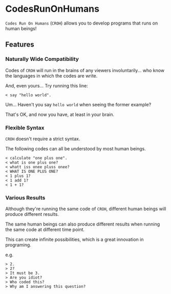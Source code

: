 # CodesRunOnHumans

`Codes Run On Humans` (`CROH`) allows you to develop programs that runs on human beings!

## Features
### Naturally Wide Compatibility

Codes of `CROH` will run in the brains of any viewers involuntarily... who know the languages in which the codes are write.

And, even yours... Try running this line:

```
< say "hello world".
```

Um... Haven't you say `hello world` when seeing the former example?

That's OK, and now you have, at least in your brain.

### Flexible Syntax

`CROH` doesn't require a strict syntax.

The following codes can all be understood by most human beings.

```
< calculate "one plus one".
< what is one plus one?
< whatt iss onee pluss onee?
< WHAT IS ONE PLUS ONE?
< 1 plus 1?
< 1 add 1?
< 1 + 1?
```

### Various Results

Although they're running the same code of `CROH`, different human beings will produce different results.

The same human beings can also produce different results when running the same code at different time point.

This can create infinite possibilities, which is a great innovation in programing.

e.g.
```
> 2.
> 2?
> It must be 3.
> Are you idiot?
> Who coded this?
> Why am I answering this question?
```

